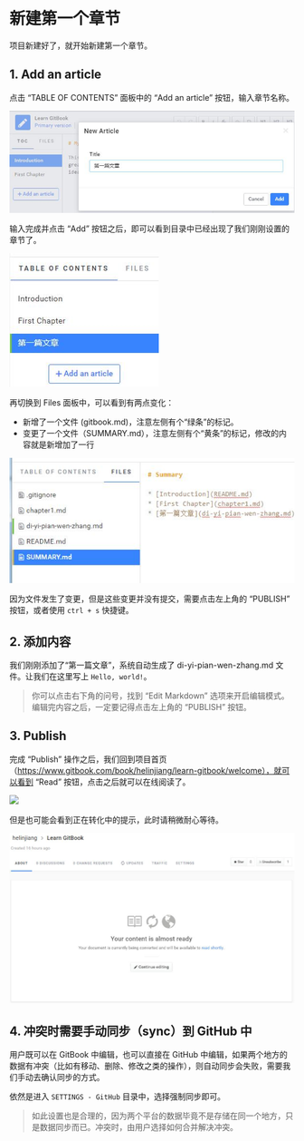 # 新建第一个章节

项目新建好了，就开始新建第一个章节。

## 1. Add an article

点击 “TABLE OF CONTENTS” 面板中的 “Add an article” 按钮，输入章节名称。

![](/assets/add_article_new.jpg)

输入完成并点击 “Add” 按钮之后，即可以看到目录中已经出现了我们刚刚设置的章节了。

![](/assets/add_article_new_success.jpg)

再切换到 Files 面板中，可以看到有两点变化：

- 新增了一个文件 (gitbook.md)，注意左侧有个“绿条”的标记。
- 变更了一个文件（SUMMARY.md），注意左侧有个“黄条”的标记，修改的内容就是新增加了一行

![](/assets/add_article_files_change.jpg)

因为文件发生了变更，但是这些变更并没有提交，需要点击左上角的 “PUBLISH” 按钮，或者使用 `ctrl + s` 快捷键。

## 2. 添加内容

我们刚刚添加了“第一篇文章”，系统自动生成了 di-yi-pian-wen-zhang.md 文件。让我们在这里写上 `Hello, world!`。

> 你可以点击右下角的问号，找到 “Edit Markdown” 选项来开启编辑模式。
> 编辑完内容之后，一定要记得点击左上角的 “PUBLISH” 按钮。

## 3. Publish

完成 “Publish” 操作之后，我们回到项目首页 （https://www.gitbook.com/book/helinjiang/learn-gitbook/welcome），就可以看到 “Read” 按钮，点击之后就可以在线阅读了。

![](index_files/e12c1f12-1d72-498d-b85c-74f03b762766.png)

但是也可能会看到正在转化中的提示，此时请稍微耐心等待。

![](/assets/add_article_content_converting.jpg)


## 4. 冲突时需要手动同步（sync）到 GitHub 中

用户既可以在 GitBook 中编辑，也可以直接在 GitHub 中编辑，如果两个地方的数据有冲突（比如有移动、删除、修改之类的操作），则自动同步会失败，需要我们手动去确认同步的方式。

依然是进入 `SETTINGS - GitHub` 目录中，选择强制同步即可。

> 如此设置也是合理的，因为两个平台的数据毕竟不是存储在同一个地方，只是数据同步而已。冲突时，由用户选择如何合并解决冲突。
